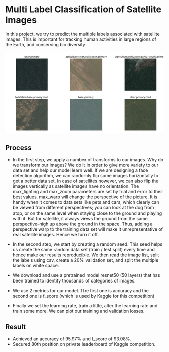 # Multi Label Classification of Satellite Images

In this project, we try to predict the multiple labels associated with satellite images. This is important for tracking human activities in large regions of the Earth, and conserving bio diversity.

![Sample image](https://github.com/ritvik02/Computer-Vision-Projects/blob/main/Multi%20label%20classification%20of%20satellite%20images/image_1.png)

## Process
- In the first step, we apply a number of transforms to our images. Why do we transform our images? We do it in order to give more variety to our data set and help our model learn well. If we are designing a face detection algorithm, we can randomly flip some images horizontally to get a better data set.
In case of satellites however, we can also flip the images vertically as satellite images have no orientation. The max_lighting and max_zoom parameters are set by trial and error to their best values.
max_warp will change the perspective of the picture. It is handy when it comes to data sets like pets and cars, which clearly can be viewed from different perspectives; you can look at the dog from atop, or on the same level when staying close to the ground and playing with it. But for satellite, it always views the ground from the same perspective–high up above the ground in the space. Thus, adding a perspective warp to the training data set will make it unrepresentative of real satellite images. Hence we turn it off.

- In the second step, we start by creating a random seed. This seed helps us create the same random data set (train / test split) every time and hence make our results reproducible. We then read the image list, split the labels using csv, create a 20% validation set, and split the multiple labels on white space.

- We download and use a pretrained model resnet50 (50 layers) that has been trained to identify thousands of categories of images.

- We use 2 metrics for our model. The first one is accuracy and the second one is f_score (which is used by Kaggle for this competition)

- Finally we set the learning rate, train a little, alter the learning rate and train some more. We can plot our training and validation losses.


## Result
- Achieved an accuracy of 95.97% and f_score of 93.08%.
- Secured 80th position on private leaderboard of Kaggle competition.

